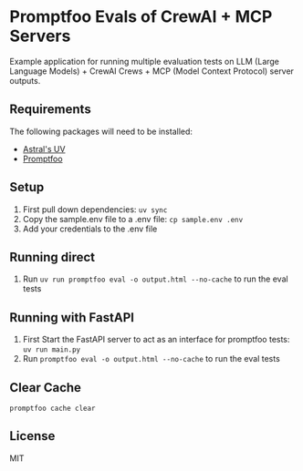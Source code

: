 # Promptfoo Evals of CrewAI + MCP Servers
Example application for running multiple evaluation tests on LLM (Large Language Models) + CrewAI Crews + MCP (Model Context Protocol) server outputs.

## Requirements
The following packages will need to be installed:
- [Astral's UV](https://docs.astral.sh/uv/#installation)
- [Promptfoo](https://www.promptfoo.dev/docs/installation/)

## Setup
1. First pull down dependencies: `uv sync`
2. Copy the sample.env file to a .env file: `cp sample.env .env`
3. Add your credentials to the .env file

## Running direct
1. Run `uv run promptfoo eval -o output.html --no-cache` to run the eval tests

## Running with FastAPI
1. First Start the FastAPI server to act as an interface for promptfoo tests: `uv run main.py`
2. Run `promptfoo eval -o output.html --no-cache` to run the eval tests

## Clear Cache
`promptfoo cache clear`

## License
MIT